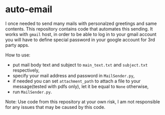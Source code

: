 # auto-email
I once needed to send many mails with personalzed greetings and same contents. This repository contains code that automates this sending. It works with `gmail` host, in order to be able to log in to your gmail account you will have to define special password in your google account for 3rd party apps. 

How to use:

- put mail body text and subject to `main_text.txt` and `subject.txt` respectively,
- specify your mail address and password in `MailSender.py`,
- if needed you can set `attachment_path` to attach a file to your message(tested with pdfs only), let it be equal to `None` otherwise,
- run `MailSender.py`.

Note: Use code from this repository at your own risk, I am not responsible for any issues that may be caused by this code.
